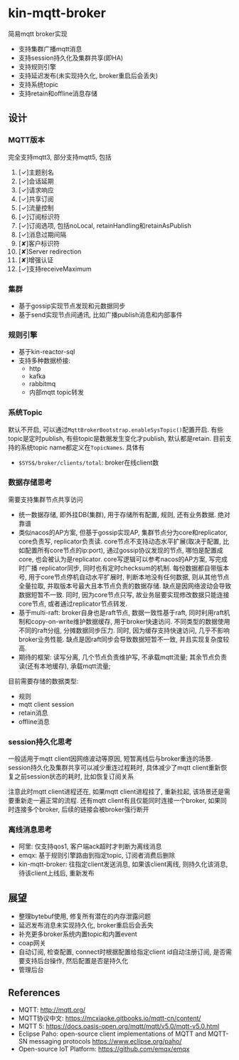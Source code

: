# kin-mqtt-broker

简易mqtt broker实现

* 支持集群广播mqtt消息
* 支持session持久化及集群共享(即HA)
* 支持规则引擎
* 支持延迟发布(未实现持久化, broker重启后会丢失)
* 支持系统topic
* 支持retain和offline消息存储

## 设计

### MQTT版本

完全支持mqtt3, 部分支持mqtt5, 包括

1. [✓]主题别名
2. [✓]会话延期
3. [✓]请求响应
4. [✓]共享订阅
5. [✓]流量控制
6. [✓]订阅标识符
7. [✓]订阅选项, 包括noLocal, retainHandling和retainAsPublish
8. [✓]消息过期间隔
9. [✘]客户标识符
10. [✘]Server redirection
11. [✘]增强认证
12. [✓]支持receiveMaximum

### 集群

* 基于gossip实现节点发现和元数据同步
* 基于send实现节点间通讯, 比如广播publish消息和内部事件

### 规则引擎

* 基于kin-reactor-sql
* 支持多种数据桥接:
  * http
  * kafka
  * rabbitmq
  * 内部mqtt topic转发

### 系统Topic

默认不开启, 可以通过`MqttBrokerBootstrap.enableSysTopic()`配置开启. 有些topic是定时publish, 有些topic是数据发生变化才publish,
默认都是retain.
目前支持的系统topic name都定义在`TopicNames`. 具体有

* `$SYS$/broker/clients/total`: broker在线client数

### 数据存储思考

需要支持集群节点共享访问

* 统一数据存储, 即外挂DB(集群), 用于存储所有配置, 规则, 还有业务数据. 绝对靠谱
* 类似nacos的AP方案, 但基于gossip实现AP, 集群节点分为core和replicator, core负责写, replicator负责读.
  core节点不支持动态水平扩展(取决于配置, 比如配置所有core节点的ip:port),
  通过gossip协议发现的节点, 哪怕是配置成core, 也会被认为是replicator. core写逻辑可以参考nacos的AP方案, 写完成时广播
  replicator同步,
  同时也有定时checksum的机制. 每份数据都自带版本号, 用于core节点停机自动水平扩展时, 判断本地没有任何数据, 则从其他节点全量拉取,
  并取版本号最大且本节点负责的数据存储.
  缺点是因网络波动会导致数据短暂不一致. 同时, 因为core节点只写, 故业务层要实现修改数据只能连接core节点,
  或者通过replicator节点转发.
* 基于multi-raft: broker自身也是raft节点, 数据一致性基于raft, 同时利用raft机制和copy-on-write维护数据缓存, 用于broker快速访问.
  不同类型的数据使用不同的raft分组, 分摊数据同步压力.
  同时, 因为缓存支持快速访问, 几乎不影响broker业务性能. 缺点是因raft同步会导致数据短暂不一致, 并且实现复杂度较高.
* 期待的框架: 读写分离, 几个节点负责维护写, 不承载mqtt流量; 其余节点负责读(还有本地缓存), 承载mqtt流量;

目前需要存储的数据类型:

* 规则
* mqtt client session
* retain消息
* offline消息

### session持久化思考

一般适用于mqtt client因网络波动等原因, 短暂离线后与broker重连的场景. session持久化及集群共享可以减少重连过程耗时,
具体减少了mqtt client重新恢复之前session状态的耗时, 比如恢复订阅关系

注意此时mqtt client进程还在, 如果mqtt client进程挂了, 重新拉起, 该场景还是需要重新走一遍正常的流程. 还有mqtt
client有且仅能同时连接一个broker, 如果同时连接多个broker, 后续的链接会被broker强行断开

### 离线消息思考

* 阿里: 仅支持qos1, 客户端ack超时才判断为离线消息
* emqx: 基于规则引擎路由到指定topic, 订阅者消费后删除
* kin-mqtt-broker: 往指定client发送消息, 如果该client离线, 则持久化该消息, 待该client上线后, 重新发布

## 展望
* 整理bytebuf使用, 修复所有潜在的内存泄露问题
* 延迟发布消息未实现持久化, broker重启后会丢失
* 补充更多broker系统内置topic和内置event
* coap网关
* 自动订阅, 检查配置, connect时根据配置给指定client id自动注册订阅, 是否需要支持后台操作, 然后配置是否是持久化
* 管理后台

## References

* MQTT: http://mqtt.org/
* MQTT协议中文: https://mcxiaoke.gitbooks.io/mqtt-cn/content/
* MQTT 5: https://docs.oasis-open.org/mqtt/mqtt/v5.0/mqtt-v5.0.html
* Eclipse Paho: open-source client implementations of MQTT and MQTT-SN messaging protocols https://www.eclipse.org/paho/
* Open-source IoT Platform: https://github.com/emqx/emqx